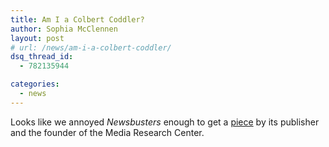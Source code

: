 ```yaml
---
title: Am I a Colbert Coddler?
author: Sophia McClennen
layout: post
# url: /news/am-i-a-colbert-coddler/
dsq_thread_id:
  - 782135944

categories: 
  - news
---
```

Looks like we annoyed *Newsbusters* enough to get a [piece][1] by its publisher and the founder of the Media Research Center.

 [1]: http://newsbusters.org/blogs/brent-bozell/2012/07/14/bozell-column-colberts-campus-coddlers